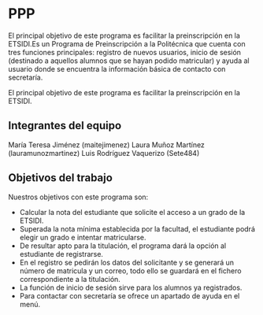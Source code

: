 # PPP
El principal objetivo de este programa es facilitar la preinscripción en la ETSIDI.Es un Programa de Preinscripción a la Politécnica que cuenta con tres funciones principales: registro de nuevos usuarios, inicio de sesión (destinado a aquellos alumnos que se hayan podido matricular) y ayuda al usuario donde se encuentra la información básica de contacto con secretaría.

El principal objetivo de este programa es facilitar la preinscripción en la ETSIDI.


## Integrantes del equipo

María Teresa Jiménez (maitejimenez)
Laura Muñoz Martínez (lauramunozmartinez)
Luis Rodríguez Vaquerizo (Sete484)

## Objetivos del trabajo

Nuestros objetivos con este programa son: 
- Calcular la nota del estudiante que solicite el acceso a un grado de la ETSIDI.
- Superada la nota mínima establecida por la facultad, el estudiante podrá elegir un grado e intentar matricularse.
- De resultar apto para la titulación, el programa dará la opción al estudiante de registrarse.
- En el registro se pedirán los datos del solicitante y se generará un número de matricula y un correo, todo ello se guardará en el fichero   correspondiente a la titulación.
- La función de inicio de sesión sirve para los alumnos ya registrados.
- Para contactar con secretaría se ofrece un apartado de ayuda en el menú.

